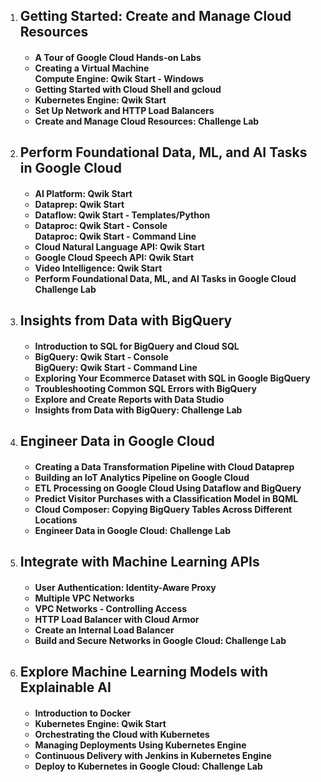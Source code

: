 <ol>
  <li><h2>Getting Started: Create and Manage Cloud Resources</h2></li>
  <h4><ul>
    <li>A Tour of Google Cloud Hands-on Labs</li>
    <li>Creating a Virtual Machine <br> Compute Engine: Qwik Start - Windows</li>
    <li>Getting Started with Cloud Shell and gcloud</li>
    <li>Kubernetes Engine: Qwik Start</li>
    <li>Set Up Network and HTTP Load Balancers</li>
    <li>Create and Manage Cloud Resources: Challenge Lab</li>
  </ul></h4>
  
  <li><h2>Perform Foundational Data, ML, and AI Tasks in Google Cloud</h2></li>
  <h4><ul>
    <li>AI Platform: Qwik Start</li>
    <li>Dataprep: Qwik Start</li>
    <li>Dataflow: Qwik Start - Templates/Python</li>
    <li>Dataproc: Qwik Start - Console <br> Dataproc: Qwik Start - Command Line</li>
    <li>Cloud Natural Language API: Qwik Start</li>
    <li>Google Cloud Speech API: Qwik Start</li>
    <li>Video Intelligence: Qwik Start</li>
    <li>Perform Foundational Data, ML, and AI Tasks in Google Cloud Challenge Lab</li>
  </h4></ul>
  
  
  <li><h2>Insights from Data with BigQuery</h2></li>
  <h4><ul>
    <li>Introduction to SQL for BigQuery and Cloud SQL</li>
    <li>BigQuery: Qwik Start - Console <br> BigQuery: Qwik Start - Command Line</li>
    <li>Exploring Your Ecommerce Dataset with SQL in Google BigQuery</li>
    <li>Troubleshooting Common SQL Errors with BigQuery</li>
    <li>Explore and Create Reports with Data Studio</li>
    <li>Insights from Data with BigQuery: Challenge Lab</li>
  </h4></ul>
  
  <li><h2>Engineer Data in Google Cloud</h2></li>
  <h4><ul>
    <li>Creating a Data Transformation Pipeline with Cloud Dataprep</li>
    <li>Building an IoT Analytics Pipeline on Google Cloud</li>
    <li>ETL Processing on Google Cloud Using Dataflow and BigQuery</li>
    <li>Predict Visitor Purchases with a Classification Model in BQML</li>
    <li>Cloud Composer: Copying BigQuery Tables Across Different Locations</li>
    <li>Engineer Data in Google Cloud: Challenge Lab</li>
  </h4></ul>
  
  
  <li><h2>Integrate with Machine Learning APIs</h2></li>
  <h4><ul>
    <li>User Authentication: Identity-Aware Proxy</li>
    <li>Multiple VPC Networks</li>
    <li>VPC Networks - Controlling Access</li>
    <li>HTTP Load Balancer with Cloud Armor</li>
    <li>Create an Internal Load Balancer</li>
    <li>Build and Secure Networks in Google Cloud: Challenge Lab</li>
  </h4></ul>
  
  <li><h2>Explore Machine Learning Models with Explainable AI</h2></li>
  <h4><ul>
    <li>Introduction to Docker</li>
    <li>Kubernetes Engine: Qwik Start</li>
    <li>Orchestrating the Cloud with Kubernetes</li>
    <li>Managing Deployments Using Kubernetes Engine</li>
    <li>Continuous Delivery with Jenkins in Kubernetes Engine</li>
    <li>Deploy to Kubernetes in Google Cloud: Challenge Lab</li>
  </h4></ul>
